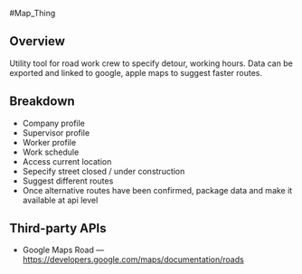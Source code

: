 #Map_Thing

## Overview
Utility tool for road work crew to specify detour, working hours. Data can be exported and linked to google, apple maps to suggest faster routes.

## Breakdown
* Company profile
* Supervisor profile
* Worker profile
* Work schedule
* Access current location
* Sepecify street closed / under construction
* Suggest different routes
* Once alternative routes have been confirmed, package data and make it available at api level

## Third-party APIs
* Google Maps Road — https://developers.google.com/maps/documentation/roads
